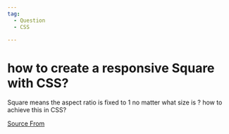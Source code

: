 ```yaml
---
tag:
  - Question
  - CSS

---
```

  
# how to create a responsive Square with CSS?

Square means the aspect ratio is fixed to 1 no matter what size is ? how to achieve this in CSS?


[Source From](https://bigfrontend.dev/question/how-to-create-a-Square-with-CSS)

  